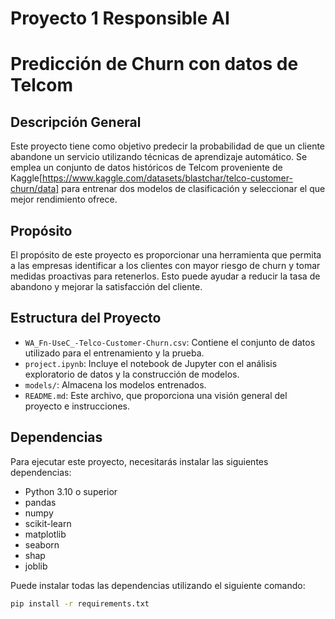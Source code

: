 # Proyecto 1 Responsible AI

# Predicción de Churn con datos de Telcom

## Descripción General

Este proyecto tiene como objetivo predecir la probabilidad de que un cliente abandone un servicio utilizando técnicas de aprendizaje automático.
Se emplea un conjunto de datos históricos de Telcom proveniente de Kaggle[https://www.kaggle.com/datasets/blastchar/telco-customer-churn/data] para entrenar dos modelos de clasificación y seleccionar el que mejor rendimiento ofrece.

## Propósito

El propósito de este proyecto es proporcionar una herramienta que permita a las empresas identificar a los clientes con mayor riesgo de churn y tomar medidas proactivas para retenerlos. Esto puede ayudar a reducir la tasa de abandono y mejorar la satisfacción del cliente.

## Estructura del Proyecto

- `WA_Fn-UseC_-Telco-Customer-Churn.csv`: Contiene el conjunto de datos utilizado para el entrenamiento y la prueba.
- `project.ipynb`: Incluye el notebook de Jupyter con el análisis exploratorio de datos y la construcción de modelos.
- `models/`: Almacena los modelos entrenados.
- `README.md`: Este archivo, que proporciona una visión general del proyecto e instrucciones.

## Dependencias

Para ejecutar este proyecto, necesitarás instalar las siguientes dependencias:

- Python 3.10 o superior
- pandas
- numpy
- scikit-learn
- matplotlib
- seaborn
- shap
- joblib

Puede instalar todas las dependencias utilizando el siguiente comando:

```bash
pip install -r requirements.txt
```
